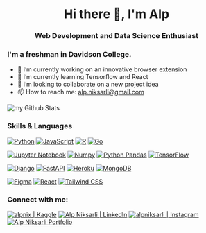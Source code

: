 <h1 align="center" style="text-align:center">Hi there 👋, I'm Alp</h1>
<h3 align="center" style="text-align:center">Web Development and Data Science Enthusiast</h3>


### I'm a freshman in Davidson College.

- 🔭 I’m currently working on an innovative browser extension
- 🌱 I’m currently learning Tensorflow and React
- 👯 I’m looking to collaborate on a new project idea
- 📫 How to reach me: [alp.niksarli@gmail.com](mailto:alp.niksarli@gmail.com)

<img align="center" src="https://github-readme-stats.vercel.app/api?username=alpnix&include_all_commits=true&count_private=true&show_icons=true&line_height=20&title_color=2B5BBD&icon_color=1124BB&text_color=A1A1A1&bg_color=0,000000,130F40" alt="my Github Stats"/>


### Skills & Languages 

[<img alt="Python" src="https://img.shields.io/badge/Python-FFD43B?style=for-the-badge&logo=python&logoColor=blue" />](https://www.python.org/)
[<img alt="JavaScript" src="https://img.shields.io/badge/JavaScript-323330?style=for-the-badge&logo=javascript&logoColor=F7DF1E" />](https://www.javascript.com/)
[<img alt="R" src="https://img.shields.io/badge/R-276DC3?style=for-the-badge&logo=r&logoColor=white" />](https://www.r-project.org/)
[<img alt="Go" src="https://img.shields.io/badge/Go-00ADD8?style=for-the-badge&logo=go&logoColor=white" />](https://go.dev/)

[<img alt="Jupyter Notebook" src="https://img.shields.io/badge/Jupyter-F37626.svg?&style=for-the-badge&logo=Jupyter&logoColor=white" />](https://jupyter.org/)
[<img alt="Numpy" src="https://img.shields.io/badge/Numpy-777BB4?style=for-the-badge&logo=numpy&logoColor=white" />](https://numpy.org/)
[<img alt="Python Pandas" src="https://img.shields.io/badge/Pandas-2C2D72?style=for-the-badge&logo=pandas&logoColor=white" />](https://pandas.pydata.org/)
[<img alt="TensorFlow" src="https://img.shields.io/badge/TensorFlow-FF6F00?style=for-the-badge&logo=tensorflow&logoColor=white" />](https://www.tensorflow.org/)

[<img alt="Django" src="https://img.shields.io/badge/Django-092E20?style=for-the-badge&logo=django&logoColor=green" />](https://www.djangoproject.com/)
[<img alt="FastAPI" src="https://img.shields.io/badge/fastapi-109989?style=for-the-badge&logo=FASTAPI&logoColor=white" />](https://fastapi.tiangolo.com/)
[<img alt="Heroku" src="https://img.shields.io/badge/Heroku-430098?style=for-the-badge&logo=heroku&logoColor=white" />](https://www.heroku.com/)
[<img alt="MongoDB" src="https://img.shields.io/badge/MongoDB-4EA94B?style=for-the-badge&logo=mongodb&logoColor=white" />](https://www.mongodb.com/)

[<img alt="Figma" src="https://img.shields.io/badge/Figma-F24E1E?style=for-the-badge&logo=figma&logoColor=white" />](https://www.figma.com/)
[<img alt="React" src="https://img.shields.io/badge/React-20232A?style=for-the-badge&logo=react&logoColor=61DAFB" />](https://reactjs.org/)
[<img alt="Tailwind CSS" src="https://img.shields.io/badge/Tailwind_CSS-38B2AC?style=for-the-badge&logo=tailwind-css&logoColor=white" />](https://tailwindcss.com/)

### Connect with me:

[<img alt="alpnix | Kaggle" src="https://img.shields.io/badge/Kaggle-20BEFF?style=for-the-badge&logo=Kaggle&logoColor=white" />](https://www.kaggle.com/alpniksarli)
[<img alt="Alp Niksarli | LinkedIn" src="https://img.shields.io/badge/LinkedIn-0077B5?style=for-the-badge&logo=linkedin&logoColor=white" />](https://www.linkedin.com/in/alpniksarli/)
[<img alt="alpniksarli | Instagram" src="https://img.shields.io/badge/Instagram-E4405F?style=for-the-badge&logo=instagram&logoColor=white" />](https://www.instagram.com/alpniksarli)
[<img alt="Alp Niksarli Portfolio" src="https://img.shields.io/badge/website-000000?style=for-the-badge&logo=About.me&logoColor=white" />](https://alpnix.github.io/portfolio/)
